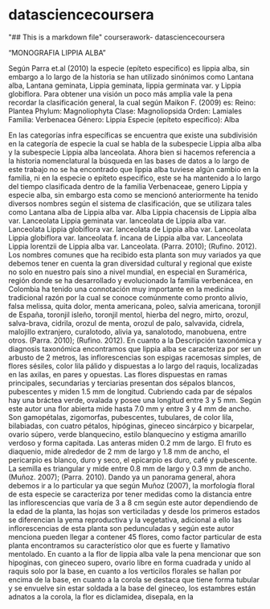 datasciencecoursera
===================
"## This is a markdown file"
courserawork- datasciencecoursera

“MONOGRAFIA LIPPIA ALBA”

Según Parra et.al (2010) la especie (epíteto especifico) es lippia alba, sin embargo a lo largo de la historia se han utilizado sinónimos como Lantana alba, Lantana geminata, Lippia geminata, lippia germinata var. y Lippia globiflora. Para obtener una visión un poco más amplia vale la pena recordar la clasificación general, la cual según Maikon F. (2009) es:
Reino:	Plantea
Phylum:	Magnoliophyta
Clase:	Magnoliopsida
Orden:	Lamiales
Familia:	Verbenacea
Género:	Lippia
Especie (epíteto especifico):	Alba

En las categorías infra específicas se encuentra que existe una subdivisión en la categoría de especie la cual se habla de la subespecie Lippia alba alba y la subespecie Lippia alba lanceolata. Ahora bien si hacemos referencia a la historia nomenclatural la búsqueda en las bases de datos a lo largo de este trabajo no se ha encontrado que lippia alba tuviese algún cambio en la familia, ni en la especie o epíteto especifico, este se ha mantenido a lo largo del tiempo clasificada dentro de la familia Verbenaceae, genero Lippia y especie alba, sin embargo esta como se mencionó anteriormente ha tenido diversos nombres según el sistema de clasificación, que se utilizara tales como Lantana alba de Lippia alba var. Alba Lippia chacensis de Lippia alba var. Lanceolata Lippia geminata var. lanceolata de Lippia alba var. Lanceolata Lippia globiflora var. lanceolata de Lippia alba var. Lanceolata Lippia globiflora var. lanceolata f. incana de Lippia alba var. Lanceolata Lippia lorentzii de Lippia alba var. Lanceolata. (Parra. 2010); (Rufino. 2012).
Los nombres comunes que ha recibido esta planta son muy variados ya que debemos tener en cuenta la gran diversidad cultural y regional que existe no solo en nuestro país sino a nivel mundial, en especial en Suramérica, región donde se ha desarrollado y evolucionado la familia verbenácea, en Colombia ha tenido una connotación muy importante en la medicina tradicional razón por la cual se conoce comúnmente como pronto alivio, falsa melissa, quita dolor, menta americana, poleo, salvia americana, toronjil de España, toronjil isleño, toronjil mentol, hierba del negro, mirto, orozul, salva-brava, cidrila, orozul de menta, orozul de palo, salvavida, cidrela, malojillo extranjero, curalotodo, alivia ya, sanalotodo, manobuena, entre otros. (Parra. 2010); (Rufino. 2012).
En cuanto a la Descripción taxonómica y diagnosis taxonómica encontramos que lippia alba se caracteriza por ser un arbusto de 2 metros, las inflorescencias son espigas racemosas simples, de flores sésiles, color lila pálido y dispuestas a lo largo del raquis, localizadas en las axilas, en pares y opuestas. Las flores dispuestas en ramas principales, secundarias y terciarias presentan dos sépalos blancos, pubescentes y miden 1.5 mm de longitud. Cubriendo cada par de sépalos hay una bráctea verde, ovalada y posee una longitud entre 3 y 5 mm. Según este autor una flor abierta mide hasta 7.0 mm y entre 3 y 4 mm de ancho. Son gamopétalas, zigomorfas, pubescentes, tubulares, de color lila, bilabiadas, con cuatro pétalos, hipóginas, gineceo sincárpico y bicarpelar, ovario súpero, verde blanquecino, estilo blanquecino y estigma amarillo verdoso y forma capitada. Las anteras miden 0.2 mm de largo. El fruto es diaquenio, mide alrededor de 2 mm de largo y 1.8 mm de ancho, el pericarpio es blanco, duro y seco, el epicarpio es duro, café y pubescente. La semilla es triangular y mide entre 0.8 mm de largo y 0.3 mm de ancho. (Muñoz. 2007); (Parra. 2010).
Dando ya un panorama general, ahora debemos ir a lo particular ya que según Muñoz (2007), la morfología floral de esta especie se caracteriza por tener medidas como la distancia entre las inflorescencias que varía de 3 a 8 cm según este autor dependiendo de la edad de la planta, las hojas son verticiladas y desde los primeros estados se diferencian la yema reproductiva y la vegetativa, adicional a ello las inflorescencias de esta planta son pedunculadas y según este autor menciona pueden llegar a contener 45 flores, como factor particular de esta planta encontramos su característico olor que es fuerte y llamativo mentolado. En cuanto a la flor de lippia alba vale la pena mencionar que son hipoginas, con gineceo supero, ovario libre en forma cuadrada y unido al raquis solo por la base, en cuanto a los verticilos florales se hallan por encima de la base, en cuanto a la corola se destaca que tiene forma tubular y se envuelve sin estar soldada a la base del gineceo, los estambres están adnatos a la corola, la flor es diclamidea, disepala, en la 
 
